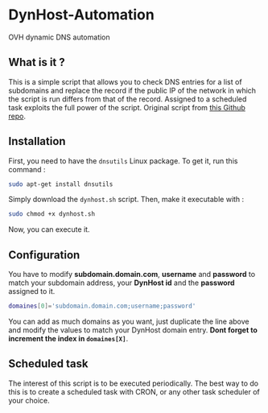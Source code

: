 # DynHost-Automation
OVH dynamic DNS automation

## What is it ?

This is a simple script that allows you to check DNS entries for a list of subdomains and replace the record if the public IP of the network in which the script is run differs from that of the record. Assigned to a scheduled task exploits the full power of the script. Original script from [this Github repo](https://github.com/yjajkiew/dynhost-ovh).

## Installation

First, you need to have the `dnsutils` Linux package. To get it, run this command : 

```bash
sudo apt-get install dnsutils
```

Simply download the `dynhost.sh` script. Then, make it executable with : 

```bash
sudo chmod +x dynhost.sh
```
Now, you can execute it.

## Configuration

You have to modify **subdomain.domain.com**, **username** and **password** to match your subdomain address, your __DynHost id__ and the __password__ assigned to it. 
```bash
domaines[0]='subdomain.domain.com;username;password'
```
You can add as much domains as you want, just duplicate the line above and modify the values to match your DynHost domain entry. **Dont forget to increment the index in `domaines[X]`**.

## Scheduled task

The interest of this script is to be executed periodically. The best way to do this is to create a scheduled task with CRON, or any other task scheduler of your choice.

